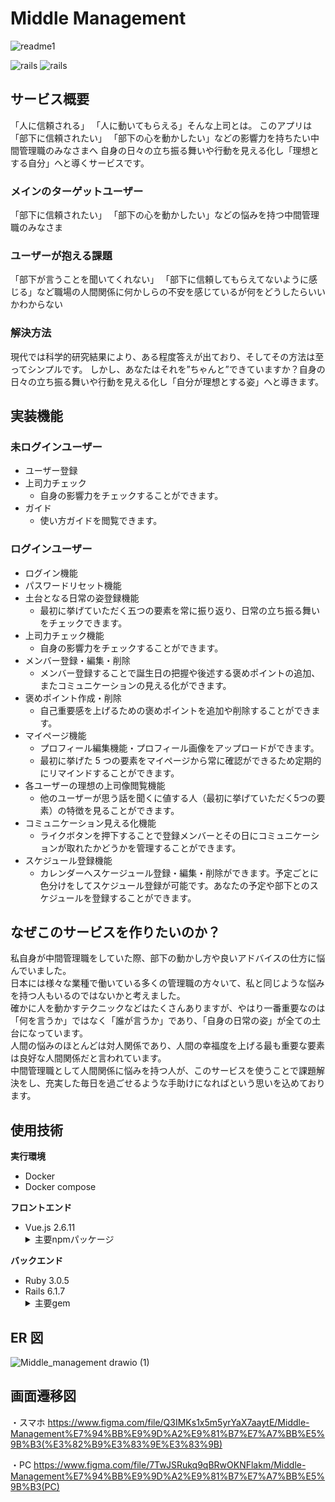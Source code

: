# Middle Management

![readme1](https://user-images.githubusercontent.com/93523936/208839465-09f6070e-6f1d-4a7d-ac74-5c7237a60a06.png)

![rails](https://img.shields.io/badge/Rails-v6.1.7-red)
![rails](https://img.shields.io/badge/Vue-v2.6.11-brightgreen)

## サービス概要

「人に信頼される」 「人に動いてもらえる」そんな上司とは。
このアプリは「部下に信頼されたい」 「部下の心を動かしたい」などの影響力を持ちたい中間管理職のみなさまへ
自身の日々の立ち振る舞いや行動を見える化し「理想とする自分」へと導くサービスです。

### メインのターゲットユーザー

「部下に信頼されたい」 「部下の心を動かしたい」などの悩みを持つ中間管理職のみなさま

### ユーザーが抱える課題

「部下が言うことを聞いてくれない」 「部下に信頼してもらえてないように感じる」など職場の人間関係に何かしらの不安を感じているが何をどうしたらいいかわからない

### 解決方法

現代では科学的研究結果により、ある程度答えが出ており、そしてその方法は至ってシンプルです。
しかし、あなたはそれを”ちゃんと”できていますか？自身の日々の立ち振る舞いや行動を見える化し「自分が理想とする姿」へと導きます。

## 実装機能

### 未ログインユーザー

- ユーザー登録
- 上司力チェック
  - 自身の影響力をチェックすることができます。
- ガイド
  - 使い方ガイドを閲覧できます。

### ログインユーザー

- ログイン機能
- パスワードリセット機能
- 土台となる日常の姿登録機能
  - 最初に挙げていただく五つの要素を常に振り返り、日常の立ち振る舞いをチェックできます。
- 上司力チェック機能
  - 自身の影響力をチェックすることができます。
- メンバー登録・編集・削除
  - メンバー登録することで誕生日の把握や後述する褒めポイントの追加、またコミュニケーションの見える化ができます。
- 褒めポイント作成・削除
  - 自己重要感を上げるための褒めポイントを追加や削除することができます。
- マイページ機能
  - プロフィール編集機能・プロフィール画像をアップロードができます。
  - 最初に挙げた 5 つの要素をマイページから常に確認ができるため定期的にリマインドすることができます。
- 各ユーザーの理想の上司像閲覧機能
  - 他のユーザーが思う話を聞くに値する人（最初に挙げていただく5つの要素）の特徴を見ることができます。
- コミュニケーション見える化機能
  - ライクボタンを押下することで登録メンバーとその日にコミュニケーションが取れたかどうかを管理することができます。
- スケジュール登録機能
  - カレンダーへスケージュール登録・編集・削除ができます。予定ごとに色分けをしてスケジュール登録が可能です。あなたの予定や部下とのスケジュールを登録することができます。

## なぜこのサービスを作りたいのか？

私自身が中間管理職をしていた際、部下の動かし方や良いアドバイスの仕方に悩んでいました。<br />
日本には様々な業種で働いている多くの管理職の方々いて、私と同じような悩みを持つ人もいるのではないかと考えました。<br />
確かに人を動かすテクニックなどはたくさんありますが、やはり一番重要なのは「何を言うか」ではなく「誰が言うか」であり、「自身の日常の姿」が全ての土台になっています。<br />
人間の悩みのほとんどは対人関係であり、人間の幸福度を上げる最も重要な要素は良好な人間関係だと言われています。<br />
中間管理職として人間関係に悩みを持つ人が、このサービスを使うことで課題解決をし、充実した毎日を過ごせるような手助けになればという思いを込めております。

## 使用技術

**実行環境**

<ul>
<li>Docker</li>
<li>Docker compose</li>
</ul>

**フロントエンド**

<ul>
  <li>Vue.js 2.6.11</li>
  <details>
    <summary>主要npmパッケージ</summary>
    <ul>
      <li><a href="https://github.com/vuetifyjs/vuetify">vuetify</a></li>
      <li><a href="https://github.com/vuejs/vue-router">vue-router</a></li>
      <li><a href="https://github.com/vuejs/vuex/tree/3.x">vuex</a></li>
      <li><a href="https://github.com/logaretm/vee-validate">vee-validate</a></li>
      <li><a href="https://github.com/eslint/eslint">eslint</a></li>
    </ul>
  </deatails>
</ul>

**バックエンド**

<ul>
  <li>Ruby 3.0.5</li>
  <li>Rails 6.1.7</li>
  <details>
    <summary>主要gem</summary>
    <ul>
      <li><a href="https://github.com/rails/webpacker">webpacker</a></li>
      <li><a href="https://github.com/fgrehm/letter_opener_web">letter_opener_web</a></li>
      <li><a href="https://github.com/Sorcery/sorcery">sorcery</a></li>
      <li><a href="https://github.com/rubyconfig/config">config</a></li>
    </ul>
  </deatails>
</ul>

## ER 図

![Middle_management drawio (1)](https://user-images.githubusercontent.com/93523936/208883630-861e02d4-e2dd-48b3-8230-3a53cb5412c8.png)

## 画面遷移図

・スマホ
https://www.figma.com/file/Q3IMKs1x5m5yrYaX7aaytE/Middle-Management%E7%94%BB%E9%9D%A2%E9%81%B7%E7%A7%BB%E5%9B%B3(%E3%82%B9%E3%83%9E%E3%83%9B)

・PC
https://www.figma.com/file/7TwJSRukq9qBRwOKNFlakm/Middle-Management%E7%94%BB%E9%9D%A2%E9%81%B7%E7%A7%BB%E5%9B%B3(PC)
